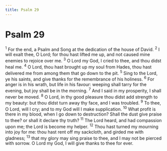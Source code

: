 ```yaml
---
title: Psalm 29
---
```

# Psalm 29

<sup>1</sup> For the end, a Psalm and Song at the dedication of the house of David. <sup>2</sup> I will exalt thee, O Lord; for thou hast lifted me up, and not caused mine enemies to rejoice over me. <sup>3</sup> O Lord my God, I cried to thee, and thou didst heal me. <sup>4</sup> O Lord, thou hast brought up my soul from Hades, thou hast delivered me from among them that go down to the pit. <sup>5</sup> Sing to the Lord, ye his saints, and give thanks for the remembrance of his holiness. <sup>6</sup> For anger is in his wrath, but life in his favour: weeping shall tarry for the evening, but joy shall be in the morning. <sup>7</sup> And I said in my prosperity, I shall never be moved. <sup>8</sup> O Lord, in thy good pleasure thou didst add strength to my beauty: but thou didst turn away thy face, and I was troubled. <sup>9</sup> To thee, O Lord, will I cry; and to my God will I make supplication. <sup>10</sup> What profit is there in my blood, when I go down to destruction? Shall the dust give praise to thee? or shall it declare thy truth? <sup>11</sup> The Lord heard, and had compassion upon me; the Lord is become my helper. <sup>12</sup> Thou hast turned my mourning into joy for me: thou hast rent off my sackcloth, and girded me with gladness; <sup>13</sup> that my glory may sing praise to thee, and I may not be pierced with sorrow. O Lord my God, I will give thanks to thee for ever. 
